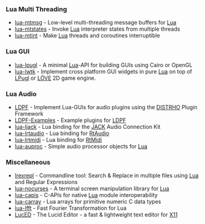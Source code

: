### Lua Multi Threading
 * [lua-mtmsg](https://github.com/osch/lua-mtmsg) - Low-level multi-threading message buffers for [Lua]
 * [lua-mtstates](https://github.com/osch/lua-mtstates) - Invoke [Lua] interpreter states from multiple threads
 * [lua-mtint](https://github.com/osch/lua-mtint) - Make [Lua] threads and coroutines interruptible


### Lua GUI
 * [lua-lpugl](https://github.com/osch/lua-lpugl) - A minimal [Lua]-API for building GUIs using Cairo or OpenGL
 * [lua-lwtk](https://github.com/osch/lua-lwtk) - Implement cross platform GUI widgets in pure [Lua] on top of [LPugl] or [LÖVE] 2D game engine.
 
### Lua Audio
 * [LDPF](https://github.com/LDPF/LDPF) - Implement Lua-GUIs for audio plugins using the [DISTRHO] Plugin Framework
 * [LDPF-Examples](https://github.com/LDPF/LDPF-Examples) - Example plugins for [LDPF]
 * [lua-ljack](https://github.com/osch/lua-ljack) - Lua binding for the [JACK] Audio Connection Kit
 * [lua-lrtaudio](https://github.com/osch/lua-lrtaudio) - Lua binding for [RtAudio]
 * [lua-lrtmidi](https://github.com/osch/lua-lrtmidi) - Lua binding for [RtMidi]
 * [lua-auproc](https://github.com/osch/lua-auproc) - Simple audio processor objects for [Lua]
 
### Miscellaneous
 * [lrexrepl](https://github.com/osch/lrexrepl) - Commandline tool: Search & Replace in multiple files using [Lua] and Regular Expressions
 * [lua-nocurses](https://github.com/osch/lua-nocurses) - A terminal screen manipulation library for [Lua]
 * [lua-capis](https://github.com/lua-capis) - C-APIs for native [Lua] module interoperability
 * [lua-carray](https://github.com/osch/lua-carray) - Lua arrays for primitive numeric C data types
 * [lua-lfft](https://github.com/osch/lua-lfft) - Fast Fourier Transformation for Lua
 * [LucED](https://github.com/osch/luced) - The Lucid Editor - a fast & lightweight text editor for [X11]

[Lua]:     https://www.lua.org/
[LÖVE]:    https://love2d.org/
[DISTRHO]: https://github.com/DISTRHO/DPF
[JACK]:    https://jackaudio.org/
[RtAudio]: https://github.com/thestk/rtaudio
[RtMidi]:  https://github.com/thestk/rtmidi
[X11]:     https://en.wikipedia.org/wiki/X_Window_System
[LPugl]:   https://github.com/osch/lua-lpugl
[LDPF]:    https://github.com/LDPF/LDPF
